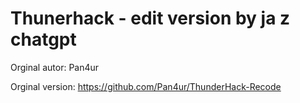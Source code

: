 # Thunerhack - edit version by ja z chatgpt

Orginal autor: Pan4ur

Orginal version: https://github.com/Pan4ur/ThunderHack-Recode
